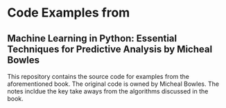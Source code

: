 # Code Examples from 
## Machine Learning in Python: Essential Techniques for Predictive Analysis by Micheal Bowles
This repository contains the source code for examples from the aforementioned book. The original code is owned by Micheal Bowles.
The notes incldue the key take aways from the algorithms discussed in the book. 
